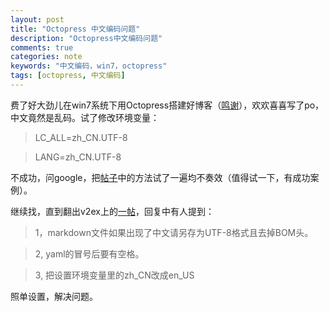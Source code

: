 ```yaml
---
layout: post
title: "Octopress 中文编码问题"
description: "Octopress中文编码问题"
comments: true
categories: note
keywords: "中文编码，win7，octopress"
tags: [octopress, 中文编码]
---
```

费了好大劲儿在win7系统下用Octopress搭建好博客（[鸣谢](http://chenzhiwei.net/2012/07/07/this-is-the-first-article/)），欢欢喜喜写了po，中文竟然是乱码。试了修改环境变量：

>LC\_ALL=zh_CN.UTF-8

>LANG=zh_CN.UTF-8

不成功，问google，把[帖子](http://ruby-taiwan.org/topics/46)中的方法试了一遍均不奏效（值得试一下，有成功案例）。

继续找，直到翻出v2ex上的[一帖](http://www.v2ex.com/t/26027)，回复中有人提到：

>1，markdown文件如果出现了中文请另存为UTF-8格式且去掉BOM头。

>2, yaml的冒号后要有空格。

>3, 把设置环境变量里的zh\_CN改成en\_US

照单设置，解决问题。


